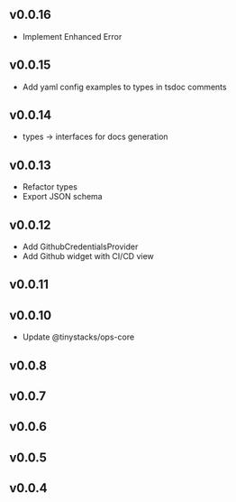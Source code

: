 v0.0.16
---
- Implement Enhanced Error
 
v0.0.15
---
- Add yaml config examples to types in tsdoc comments
 
v0.0.14
---
- types -> interfaces for docs generation
 
v0.0.13
---
- Refactor types
- Export JSON schema
 
v0.0.12
---
- Add GithubCredentialsProvider
- Add Github widget with CI/CD view
 
v0.0.11
---

 
v0.0.10
---
- Update @tinystacks/ops-core
 
v0.0.8
---

 
v0.0.7
---

 
v0.0.6
---

 
v0.0.5
---

 
v0.0.4
---

 
